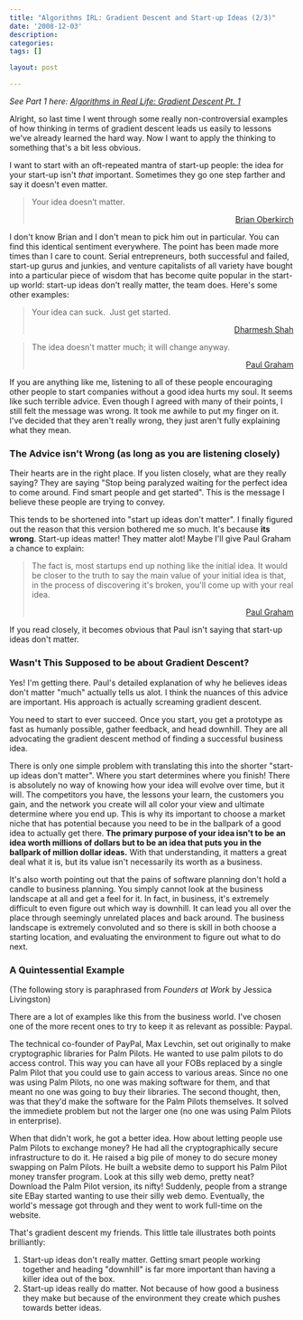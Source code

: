 ```yaml
---
title: "Algorithms IRL: Gradient Descent and Start-up Ideas (2/3)"
date: '2008-12-03'
description:
categories:
tags: []

layout: post

---
```

<em>See Part 1 here: <a href="http://lbrandy.com/blog/2008/12/algorithms-in-real-life-gradient-descent-13/">Algorithms in Real Life: Gradient Descent Pt. 1</a></em>

Alright, so last time I went through some really non-controversial examples of how thinking in terms of gradient descent leads us easily to lessons we've already learned the hard way. Now I want to apply the thinking to something that's a bit less obvious.

I want to start with an oft-repeated mantra of start-up people: the idea for your start-up isn't <em>that </em>important. Sometimes they go one step farther and say it doesn't even matter.
<blockquote>Your idea doesn’t matter.
<p style="text-align: right;"><a href="http://www.brianoberkirch.com/2007/02/05/nda-not-doing-anything/">Brian Oberkirch</a></p>
</blockquote>
I don't know Brian and I don't mean to pick him out in particular. You can find this identical sentiment everywhere. The point has been made more times than I care to count. Serial entrepreneurs, both successful and failed, start-up gurus and junkies, and venture capitalists of all variety have bought into a particular piece of wisdom that has become quite popular in the start-up world: start-up ideas don't really matter, the team does. Here's some other examples:
<blockquote>Your idea can suck.  Just get started.
<p style="text-align: right;"><a href="http://onstartups.com/home/tabid/3339/bid/7196/Video-from-Business-of-Software-Everything-I-Know-About-Startups.aspx">Dharmesh Shah</a></p>
<p style="text-align: left;"></p>
</blockquote>
<blockquote>The idea doesn't matter much; it will change anyway.
<p style="text-align: right;"><a href="http://www.paulgraham.com/colleges.html">Paul Graham</a></p>
</blockquote>
If you are anything like me, listening to all of these people encouraging other people to start companies without a good idea hurts my soul. It seems like such terrible advice. Even though I agreed with many of their points, I still felt the message was wrong. It took me awhile to put my finger on it. I've decided that they aren't really wrong, they just aren't fully explaining what they mean.
<h3>The Advice isn't Wrong (as long as you are listening closely)</h3>
Their hearts are in the right place. If you listen closely, what are they really saying? They are saying "Stop being paralyzed waiting for the perfect idea to come around. Find smart people and get started". This is the message I believe these people are trying to convey.

This tends to be shortened into "start up ideas don't matter". I finally figured out the reason that this version bothered me so much. It's because <strong>its wrong</strong>. Start-up ideas matter! They matter alot! Maybe I'll give Paul Graham a chance to explain:
<blockquote>The fact is, most startups end up nothing like the initial idea. It would be closer to the truth to say the main value of your initial idea is that, in the process of discovering it's broken, you'll come up with your real idea.
<p style="text-align: right;"><a href="http://www.paulgraham.com/ideas.html">Paul Graham</a></p>
</blockquote>
If you read closely, it becomes obvious that Paul isn't saying that start-up ideas don't matter.
<h3>Wasn't This Supposed to be about Gradient Descent?</h3>
Yes! I'm getting there. Paul's detailed explanation of why he believes ideas don't matter "much" actually tells us alot. I think the nuances of this advice are important. His approach is actually screaming gradient descent.

You need to start to ever succeed. Once you start, you get a prototype as fast as humanly possible, gather feedback, and head downhill. They are all advocating the gradient descent method of finding a successful business idea.

There is only one simple problem with translating this into the shorter "start-up ideas don't matter". Where you start determines where you finish! There is absolutely no way of knowing how your idea will evolve over time, but it will. The competitors you have, the lessons your learn, the customers you gain, and the network you create will all color your view and ultimate determine where you end up. This is why its important to choose a market niche that has potential because you need to be in the ballpark of a good idea to actually get there.<strong> The primary purpose of your idea isn't to be an idea worth millions of dollars but to be an idea that puts you in the ballpark of million dollar ideas.</strong> With that understanding, it matters a great deal what it is, but its value isn't necessarily its worth as a business.

It's also worth pointing out that the pains of software planning don't hold a candle to business planning. You simply cannot look at the business landscape at all and get a feel for it. In fact, in business, it's extremely difficult to even figure out which way is downhill. It can lead you all over the place through seemingly unrelated places and back around. The business landscape is extremely convoluted and so there is skill in both choose a starting location, and evaluating the environment to figure out what to do next.
<h3>A Quintessential Example</h3>
(The following story is paraphrased from <em>Founders at Work </em>by Jessica Livingston)

There are a lot of examples like this from the business world. I've chosen one of the more recent ones to try to keep it as relevant as possible: Paypal.

The technical co-founder of PayPal, Max Levchin, set out originally to make cryptographic libraries for Palm Pilots. He wanted to use palm pilots to do access control. This way you can have all your FOBs replaced by a single Palm Pilot that you could use to gain access to various areas. Since no one was using Palm Pilots, no one was making software for them, and that meant no one was going to buy their libraries. The second thought, then, was that they'd make the software for the Palm Pilots themselves. It solved the immediete problem but not the larger one (no one was using Palm Pilots in enterprise).

When that didn't work, he got a better idea. How about letting people use Palm Pilots to exchange money? He had all the cryptographically secure infrastructure to do it. He raised a big pile of money to do secure money swapping on Palm Pilots. He built a website demo to support his Palm Pilot money transfer program. Look at this silly web demo, pretty neat? Download the Palm Pilot version, its nifty! Suddenly, people from a strange site EBay started wanting to use their silly web demo. Eventually, the world's message got through and they went to work full-time on the website.

That's gradient descent my friends. This little tale illustrates both points brilliantly:
<ol>
	<li>Start-up ideas don't really matter. Getting smart people working together and heading "downhill" is far more important than having a killer idea out of the box.</li>
	<li>Start-up ideas really do matter. Not because of how good a business they make but because of the environment they create which pushes towards better ideas.</li>
</ol>
